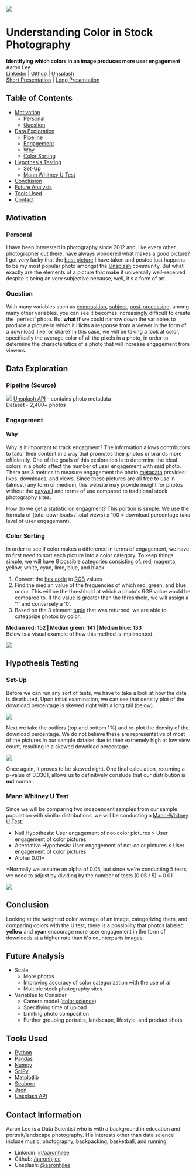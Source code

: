 ![](images/UnsplashTP.jpg)

# Understanding Color in Stock Photography
**Identifying which colors in an image produces more user engagement**
<br>Aaron Lee
<br>
[Linkedin](http://www.linkedin.com/in/aaronhjlee) | [Github](https://github.com/aaronhjlee) | [Unsplash](https://unsplash.com/@aaronhjlee) \
[Short Presentation](https://docs.google.com/presentation/d/1DdgE7bC93VKDTPsZa_T6cJoODqEK9ZSs_zzk3lMAELs/edit?usp=sharing) | 
[Long Presentation](https://docs.google.com/presentation/d/1C_A-BuNdKYGHDKSGqTRlnyGbjoOI2_pG32Rbb9TznKE/edit?usp=sharing)


## Table of Contents

* [Motivation](#motivation)
  * [Personal](#personal)
  * [Question](#question)
* [Data Exploration](#data-exploration)
  * [Pipeline](#pipeline-source)
  * [Engagement](#engagement)
   * [Why](#why)
  * [Color Sorting](#color-sorting)
* [Hypothesis Testing](#hypothesis-testing)
  * [Set-Up](#set-up)
  * [Mann Whitney U Test](#mann-whitney-u-test)
* [Conclusion](#conclusion)
* [Future Analysis](#future-analysis)
* [Tools Used](#tools-used)
* [Contact](#contact-information)

## Motivation

### Personal

I have been interested in photography since 2012 and, like every other photographer out there, have always wondered what makes a good picture? I got very lucky that the [best picture](https://unsplash.com/photos/WrPmNpKQUUY) I have taken and posted just happens to be my most popular photo amongst the [Unsplash](https://unsplash.com) community. But what exactly are the elements of a picture that make it universally well-received despite it being an very subjective because, well, it's a form of art. 

### Question

With many variables such as [composition](https://en.wikipedia.org/wiki/Composition_(visual_arts)), [subject](https://www.creativelive.com/photography-guides/photography-subjects), [post-processing](https://improvephotography.com/31639/post-processing-photography/), among many other variables, you can see it becomes increasingly difficult to create the 'perfect' photo. But **what if** we could narrow down the variables to produce a picture in which it illicits a response from a viewer in the form of a download, like, or share?
In this case, we will be taking a look at color, specifically the average color of all the pixels in a photo, in order to determine the characteristics of a photo that will increase engagement from viewers.

## Data Exploration

### Pipeline (Source)

![](images/PipelineUpdated.jpg)
[Unsplash API](https://unsplash.com/developers) - contains photo metadata \
Dataset - 2,400+ photos

### Engagement

#### Why

Why is it important to track engagment?
The information allows contributors to tailor their content in a way that promotes their photos or brands more efficiently. One of the goals of this exploration is to determine the ideal colors in a photo affect the number of user engagement with said photo. There are 3 metrics to measure engagement the photo [metadata](https://en.wikipedia.org/wiki/Metadata) provides: likes, downloads, and views. Since these pictures are all free to use in (almost) any form or medium, this website may provide insight for photos without the [paywall](https://en.wikipedia.org/wiki/Paywall) and terms of use compared to traditional stock photography sites. 

How do we get a statistic on engagment?
This portion is simple. We use the formula of (total downloads / total views) x 100 = download percentage (aka level of user engagement).

### Color Sorting

In order to see if color makes a difference in terms of engagement, we have to first need to sort each picture into a color category. To keep things simple, we will have 8 possible categories consisting of: red, magenta, yellow, white, cyan, lime, blue, and black.
1. Convert the [hex code](https://en.wikipedia.org/wiki/Web_colors) to [RGB](https://techterms.com/definition/rgb) values
2. Find the median value of the frequencies of which red, green, and blue occur. This will be the threshhold at which a photo's RGB value would be compared to. If the value is greater than the threshhold, we will assign a '1' and conversely a '0'. 
3. Based on the 3 element [tuple](https://en.wikipedia.org/wiki/Tuple) that was returned, we are able to categorize photos by color.

**Median red: 152 | Median green: 141 | Median blue: 133** \
Below is a visual example of how this method is implimented. 

![](images/ColorSortingUpdated.jpg)

## Hypothesis Testing

### Set-Up

Before we can run any sort of tests, we have to take a look at how the data is distributed. Upon initial examination, we can see that density plot of the download percentage is skewed right with a long tail (below).

![](plots/dldensityuntrim.png)

Next we take the outliers (top and bottom 1%) and re-plot the density of the download percentage. We do not believe these are representative of most of the pictures in our sample dataset due to their extremely high or low view count, resulting in a skewed download percentage. 

![](plots/dldensity.png)

Once again, it proves to be skewed right. One final calculation, returning a p-value of 0.3301, allows us to definitively conslude that our distribution is **not** normal. 

### Mann Whitney U Test

Since we will be comparing two independent samples from our sample population with similar distributions, we will be conducting a [Mann-Whitney U Test](https://en.wikipedia.org/wiki/Mann%E2%80%93Whitney_U_test). 

 * Null Hypothesis: User engagement of not-color pictures > User engagement of color pictures 
 * Alternative Hypothesis: User engagement of not-color pictures ≤ User engagement of color pictures 
 * Alpha: 0.01* 
 
 *Normally we assume an alpha of 0.05, but since we're conducting 5 tests, we need to adjust by dividing by the number of tests (0.05 / 5) = 0.01

![](images/ColorDensity.jpg)

## Conclusion

Looking at the weighted color average of an image, categorizing them, and comparing colors with the U test, there is a possibility that photos labeled **yellow** and **cyan** encourage more user engagement in the form of downloads at a higher rate than it's counterparts images. 

## Future Analysis

* Scale
  * More photos
  * Improving accuracy of color categorization with the use of ai
  * Multiple stock photography sites
* Variables to Consider
  * Camera model ([color science](https://nofilmschool.com/Canon-Color-Science))
  * Specifiying time of upload
  * Limiting photo composition
  * Further grouping portraits, landscape, lifestyle, and product shots

## Tools Used

* [Python](https://www.python.org/)
* [Pandas](https://pandas.pydata.org/)
* [Numpy](http://www.numpy.org/)
* [SciPy](https://www.scipy.org/)
* [Matplotlib](https://matplotlib.org/)
* [Seaborn](https://seaborn.pydata.org/)
* [Json](https://www.json.org/)
* [Unsplash API](https://unsplash.com/developers)

## Contact Information
Aaron Lee is a Data Scientist who is with a background in education and portrait/landscape photography. His interests other than data science include music, photography, backpacking, basketball, and running. 

* Linkedin: [in/aaronhjlee](https://www.linkedin.com/in/aaronhjlee/)
* Github: [/aaronhjlee](https://github.com/Aaronhjlee)
* Unsplash: [@aaronhjlee](https://unsplash.com/@aaronhjlee)
